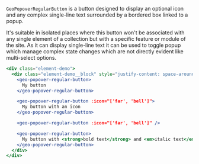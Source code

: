 `GeoPopoverRegularButton` is a button designed to display an optional icon and
any complex single-line text surrounded by a bordered box linked to a popup.

It's suitable in isolated places where this button won't be associated with any
single element of a collection but with a specific feature or module of the site.
As it can display single-line text it can be used to toggle popup which manage
complex state changes which are not directly evident like multi-select options.

```jsx
<div class="element-demo">
  <div class="element-demo__block" style="justify-content: space-around;">
    <geo-popover-regular-button>
      My button
    </geo-popover-regular-button>

    <geo-popover-regular-button :icon="['far', 'bell']">
      My button with an icon
    </geo-popover-regular-button>

    <geo-popover-regular-button :icon="['far', 'bell']" />

    <geo-popover-regular-button>
      My button with <strong>bold text</strong> and <em>italic text</em> too
    </geo-popover-regular-button>
  </div>
</div>
```
